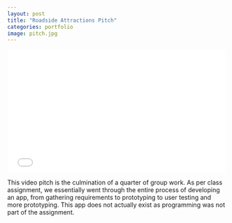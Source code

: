 ```yaml
---
layout: post
title: "Roadside Attractions Pitch"
categories: portfolio
image: pitch.jpg
---
```


<iframe src="//player.vimeo.com/video/103424495?byline=0&amp;portrait=0&amp;color=ff9933" width="500" height="281" frameborder="0" webkitallowfullscreen mozallowfullscreen allowfullscreen></iframe>

This video pitch is the culmination of a quarter of group work. As per class assignment, we essentially went through the entire process of developing an app, from gathering requirements to prototyping to user testing and more prototyping. This app does not actually exist as programming was not part of the assignment.